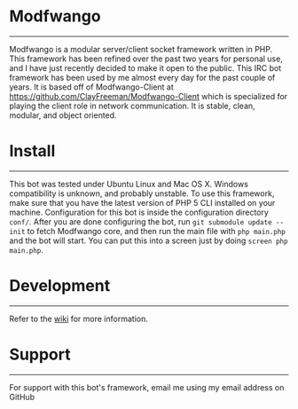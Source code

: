 Modfwango
=========
***

Modfwango is a modular server/client socket framework written in PHP.  This
framework has been refined over the past two years for personal use, and I have
just recently decided to make it open to the public.  This IRC bot framework has
been used by me almost every day for the past couple of years.  It is based off
of Modfwango-Client at https://github.com/ClayFreeman/Modfwango-Client which is
specialized for playing the client role in network communication.  It is stable,
clean, modular, and object oriented.


Install
=======
***

This bot was tested under Ubuntu Linux and Mac OS X.  Windows compatibility is
unknown, and probably unstable.  To use this framework, make sure that you have
the latest version of PHP 5 CLI installed on your machine.  Configuration for
this bot is inside the configuration directory `conf/`.  After you are done
configuring the bot, run `git submodule update --init` to fetch Modfwango core,
and then run the main file with `php main.php` and the bot will start.  You can
put this into a screen just by doing `screen php main.php`.


Development
===========
***

Refer to the [wiki](https://github.com/ClayFreeman/Modfwango/wiki) for more
information.


Support
=======
***

For support with this bot's framework, email me using my email address on GitHub
